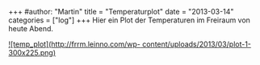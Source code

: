 +++
#author: "Martin"
title = "Temperaturplot"
date = "2013-03-14"
categories = ["log"]
+++
Hier ein Plot der Temperaturen im Freiraum von heute Abend.

[![temp_plot](http://frrm.leinno.com/wp-
content/uploads/2013/03/plot-1-300x225.png)](http://frrm.leinno.com/?attachment_id=165)

